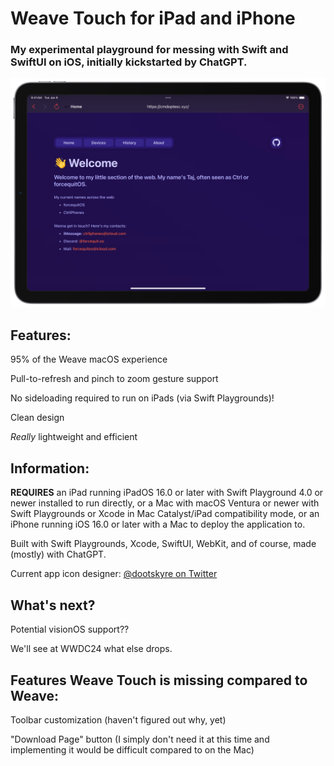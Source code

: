 # Weave Touch for iPad and iPhone
### My experimental playground for messing with Swift and SwiftUI on iOS, initially kickstarted by ChatGPT.
![A screenshot of the Weave Touch application running on an iPad and an iPhone next to eachother](https://github.com/CtrliPhones/WeaveTouch/blob/main/Weave%20Touch%20Preview.png?raw=true)

## Features:

95% of the Weave macOS experience

Pull-to-refresh and pinch to zoom gesture support

No sideloading required to run on iPads (via Swift Playgrounds)!

Clean design

*Really* lightweight and efficient

## Information:

**REQUIRES** an iPad running iPadOS 16.0 or later with Swift Playground 4.0 or newer installed to run directly, or a Mac with macOS Ventura or newer with Swift Playgrounds or Xcode in Mac Catalyst/iPad compatibility mode, or an iPhone running iOS 16.0 or later with a Mac to deploy the application to.

Built with Swift Playgrounds, Xcode, SwiftUI, WebKit, and of course, made (mostly) with ChatGPT.

Current app icon designer: [@dootskyre on Twitter](https://twitter.com/dootskyre)

## What's next?

Potential visionOS support??

We'll see at WWDC24 what else drops.

## Features Weave Touch is missing compared to Weave:

Toolbar customization (haven't figured out why, yet)

"Download Page" button (I simply don't need it at this time and implementing it would be difficult compared to on the Mac)
